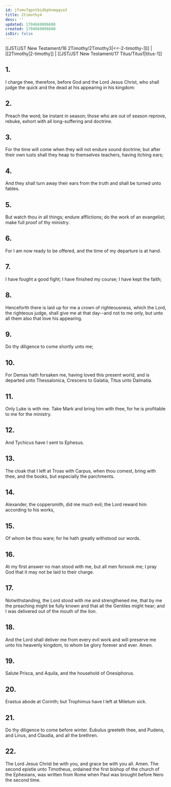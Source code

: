 ```yaml
---
id: jfvmv7qpntbidkphnmqqsa3
title: 2timothy4
desc: ''
updated: 1704669006608
created: 1704669006608
isDir: false
---
```

[[JST/JST New Testament/16 2Timothy/2Timothy3|<<-2-timothy-3]] | [[2Timothy|2-timothy]] | [[JST/JST New Testament/17 Titus/Titus1|titus-1]]
## 1.
I charge thee, therefore, before God and the Lord Jesus Christ, who shall judge the quick and the dead at his appearing in his kingdom:
## 2.
Preach the word; be instant in season; those who are out of season reprove, rebuke, exhort with all long-suffering and doctrine.
## 3.
For the time will come when they will not endure sound doctrine; but after their own lusts shall they heap to themselves teachers, having itching ears;
## 4.
And they shall turn away their ears from the truth and shall be turned unto fables.
## 5.
But watch thou in all things; endure afflictions; do the work of an evangelist; make full proof of thy ministry.
## 6.
For I am now ready to be offered, and the time of my departure is at hand.
## 7.
I have fought a good fight; I have finished my course; I have kept the faith;
## 8.
Henceforth there is laid up for me a crown of righteousness, which the Lord, the righteous judge, shall give me at that day\--and not to me only, but unto all them also that love his appearing.
## 9.
Do thy diligence to come shortly unto me;
## 10.
For Demas hath forsaken me, having loved this present world, and is departed unto Thessalonica, Crescens to Galatia, Titus unto Dalmatia.
## 11.
Only Luke is with me. Take Mark and bring him with thee, for he is profitable to me for the ministry.
## 12.
And Tychicus have I sent to Ephesus.
## 13.
The cloak that I left at Troas with Carpus, when thou comest, bring with thee, and the books, but especially the parchments.
## 14.
Alexander, the coppersmith, did me much evil; the Lord reward him according to his works,
## 15.
Of whom be thou ware; for he hath greatly withstood our words.
## 16.
At my first answer no man stood with me, but all men forsook me; I pray God that it may not be laid to their charge.
## 17.
Notwithstanding, the Lord stood with me and strengthened me, that by me the preaching might be fully known and that all the Gentiles might hear; and I was delivered out of the mouth of the lion.
## 18.
And the Lord shall deliver me from every evil work and will preserve me unto his heavenly kingdom, to whom be glory forever and ever. Amen.
## 19.
Salute Prisca, and Aquila, and the household of Onesiphorus.
## 20.
Erastus abode at Corinth; but Trophimus have I left at Miletum sick.
## 21.
Do thy diligence to come before winter. Eubulus greeteth thee, and Pudens, and Linus, and Claudia, and all the brethren.
## 22.
The Lord Jesus Christ be with you, and grace be with you all. Amen.
The second epistle unto Timotheus, ordained the first bishop of the church of the Ephesians, was written from Rome when Paul was brought before Nero the second time. 


